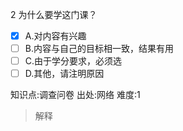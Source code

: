 2
为什么要学这门课？
- [x] A.对内容有兴趣
- [ ] B.内容与自己的目标相一致，结果有用
- [ ] C.由于学分要求，必须选
- [ ] D.其他，请注明原因

知识点:调查问卷
出处:网络
难度:1
> 解释
